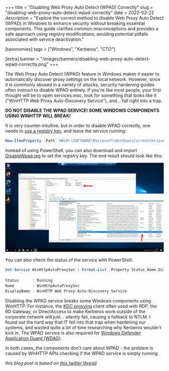 +++
title = "Disabling Web Proxy Auto Detect (WPAD) Correctly"
slug = "disabling-web-proxy-auto-detect-wpad-correctly"
date = 2022-02-22
description = "Explore the correct method to disable Web Proxy Auto Detect (WPAD) in Windows to enhance security without breaking essential components. This guide clarifies common misconceptions and provides a safe approach using registry modifications, avoiding potential pitfalls associated with service deactivation."

[taxonomies]
tags = ["Windows", "Kerberos", "CTO"]

[extra]
banner = "/images/banners/disabling-web-proxy-auto-detect-wpad-correctly.png"
+++

The Web Proxy Auto Detect (WPAD) feature in Windows makes it easier to automatically discover proxy settings on the local network. However, since it is commonly abused in a variety of attacks, security hardening guides often instruct to disable WPAD entirely. If you're like most people, your first thought will be to open services.msc, look for something that looks like it ("WinHTTP Web Proxy Auto-Discovery Service"), and... fall right into a trap.

**DO NOT DISABLE THE WPAD SERVICE! SOME WINDOWS COMPONENTS USING WINHTTP WILL BREAK!**

It is very counter-intuitive, but in order to disable WPAD correctly, one needs to [use a registry key](https://learn.microsoft.com/en-us/troubleshoot/windows-server/networking/disable-http-proxy-auth-features#how-to-disable-wpad), and leave the service running:

```powershell
New-ItemProperty -Path 'HKLM:\SOFTWARE\Microsoft\Windows\CurrentVersion\Internet Settings\WinHttp' -Name DisableWpad -Value 1 -Force
```

Instead of using PowerShell, you can also download and import [DisableWpad.reg](/files/DisableWpad.reg) to set the registry key. The end result should look like this:

![WPAD Disabled with Service Running](/images/posts/wpad-disabled-with-service-running.png)

You can also check the status of the service with PowerShell:

```powershell
Get-Service WinHttpAutoProxySvc | Format-List -Property Status,Name,DisplayName

Status      : Running
Name        : WinHttpAutoProxySvc
DisplayName : WinHTTP Web Proxy Auto-Discovery Service
```

Disabling the WPAD service breaks some Windows components using WinHTTP. For instance, the [KDC proxying](https://syfuhs.net/kdc-proxy-for-remote-access) client often used with RDP, the RD Gateway, or DirectAccess to make Kerberos work outside of the corporate network will just... silently fail, causing a fallback to NTLM. I found out the hard way that IT fell into that trap when hardening our systems, and wasted quite a lot of time researching why Kerberos wouldn't kick in. The WPAD service is also required for [Windows Defender Application Guard (WDAG)](https://github.com/MicrosoftDocs/windows-itpro-docs/issues/2965).

In both cases, the components don't care about WPAD - the problem is caused by WinHTTP APIs checking if the WPAD service is simply *running*.

*this blog post is based on [this twitter thread](https://twitter.com/awakecoding/status/1496243050032803840)*